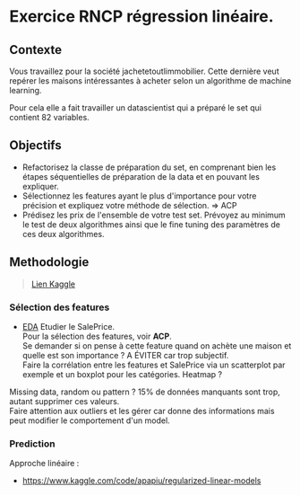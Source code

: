 # Exercice RNCP régression linéaire. 

## Contexte

Vous travaillez pour la société jachetetoutlimmobilier. Cette dernière veut repérer les maisons intéressantes à acheter selon un algorithme de machine learning. 

Pour cela elle a fait travailler un datascientist qui a préparé le set qui contient 82 variables. 

## Objectifs 

* Refactorisez la classe de préparation du set, en comprenant bien les étapes séquentielles de préparation de la data et en pouvant les expliquer. 
* Sélectionnez les features ayant le plus d'importance pour votre précision et expliquez votre méthode de sélection. => ACP
* Prédisez les prix de l'ensemble de votre test set. Prévoyez au minimum le test de deux algorithmes ainsi que le fine tuning des paramètres de ces deux algorithmes. 

## Methodologie
> [Lien Kaggle](https://www.kaggle.com/competitions/house-prices-advanced-regression-techniques/data?select=data_description.txt)

### Sélection des features
- [EDA](https://www.kaggle.com/code/pmarcelino/comprehensive-data-exploration-with-python)
Etudier le SalePrice.      
Pour la sélection des features, voir **ACP**.     
Se demander si on pense à cette feature quand on achète une maison et quelle est son importance ? A ÉVITER car trop subjectif.     
Faire la corrélation entre les features et SalePrice via un scatterplot par exemple et un boxplot pour les catégories. Heatmap ?        

Missing data, random ou pattern ? 15% de données manquants sont trop, autant supprimer ces valeurs.    
Faire attention aux outliers et les gérer car donne des informations mais peut modifier le comportement d'un model.

### Prediction
Approche linéaire :
- https://www.kaggle.com/code/apapiu/regularized-linear-models


